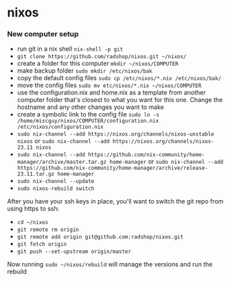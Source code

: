 # nixos

### New computer setup

* run git in a nix shell `nix-shell -p git`
* `git clone https://github.com/radshop/nixos.git ~/nixos/`
* create a folder for this computer `mkdir ~/nixos/COMPUTER`
* make backup folder `sudo mkdir /etc/nixos/bak`
* copy the default config files `sudo cp /etc/nixos/*.nix /etc/nixos/bak/`
* move the config files `sudo mv etc/nixos/*.nix ~/nixos/COMPUTER`
* use the configuration.nix and home.nix as a template from another computer folder that's closest to what you want for this one. Change the hostname and any other changes you want to make
* create a symbolic link to the config file `sudo ln -s /home/miscguy/nixos/COMPUTER/configuration.nix /etc/nixos/configuration.nix`
* `sudo nix-channel --add https://nixos.org/channels/nixos-unstable nixos` or `sudo nix-channel --add https://nixos.org/channels/nixos-23.11 nixos`
* `sudo nix-channel --add https://github.com/nix-community/home-manager/archive/master.tar.gz home-manager` or `sudo nix-channel --add https://github.com/nix-community/home-manager/archive/release-23.11.tar.gz home-manager`
* `sudo nix-channel --update`
* `sudo nixos-rebuild switch`

After you have your ssh keys in place, you'll want to switch the git repo from using https to ssh:

* `cd ~/nixos`
* `git remote rm origin`
* `git remote add origin git@github.com:radshop/nixos.git`
* `git fetch origin`
* `git push --set-upstream origin/master`

Now running `sudo ~/nixos/rebuild` will manage the versions and run the rebuild
